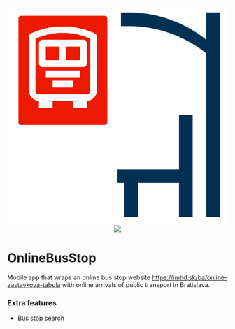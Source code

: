 
<p align="middle">
  <img src="/assets/icon.png" height="500"  />
  <img height="500" src="https://i.postimg.cc/2S3Bx8rR/Screenshot-20220430-011942-Online-Bus-Stop.jpg">
</p>

# OnlineBusStop

Mobile app that wraps an online bus stop website https://imhd.sk/ba/online-zastavkova-tabula with online arrivals of public transport in Bratislava.
### Extra features
- Bus stop search
